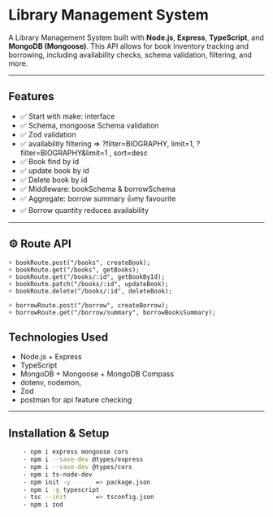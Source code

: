 # Library Management System

A Library Management System built with **Node.js**, **Express**, **TypeScript**, and **MongoDB (Mongoose)**. This API allows for book inventory tracking and borrowing, including availability checks, schema validation, filtering, and more.

---

## Features

- ✅ Start with make: interface
- ✅ Schema, mongoose Schema validation
- ✅ Zod validation
- ✅ availability filtering => ?filter=BIOGRAPHY, limit=1, ?filter=BIOGRAPHY&limit=1 , sort=desc
- ✅ Book find by id
- ✅ update book by id
- ✅ Delete book by id
- ✅ Middleware: bookSchema & borrowSchema
- ✅ Aggregate: borrow summary 👍my favourite
- ✅ Borrow quantity reduces availability

---

## ⚙️ Route API

    ☼ bookRoute.post("/books", createBook);
    ☼ bookRoute.get("/books", getBooks);
    ☼ bookRoute.get("/books/:id", getBookById);
    ☼ bookRoute.patch("/books/:id", updateBook);
    ☼ bookRoute.delete("/books/:id", deleteBook);

    ☼ borrowRoute.post("/borrow", createBorrow);
    ☼ borrowRoute.get("/borrow/summary", borrowBooksSummary);

## Technologies Used

- Node.js + Express
- TypeScript
- MongoDB + Mongoose + MongoDB Compass
- dotenv, nodemon,
- Zod
- postman for api feature checking

---

## Installation & Setup

```bash
    - npm i express mongoose cors
    - npm i --save-dev @types/express
    - npm i --save-dev @types/cors
    - npm i ts-node-dev
    - npm init -y	    => package.json
    - npm i -g typescript
    - tsc --init		=> tsconfig.json
    - npm i zod
```
